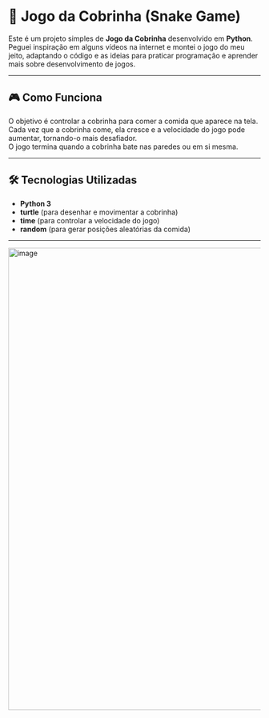 # 🐍 Jogo da Cobrinha (Snake Game)

Este é um projeto simples de **Jogo da Cobrinha** desenvolvido em **Python**.  
Peguei inspiração em alguns vídeos na internet e montei o jogo do meu jeito, adaptando o código e as ideias para praticar programação e aprender mais sobre desenvolvimento de jogos.

---

## 🎮 Como Funciona
O objetivo é controlar a cobrinha para comer a comida que aparece na tela.  
Cada vez que a cobrinha come, ela cresce e a velocidade do jogo pode aumentar, tornando-o mais desafiador.  
O jogo termina quando a cobrinha bate nas paredes ou em si mesma.

---

## 🛠 Tecnologias Utilizadas
- **Python 3**
- **turtle** (para desenhar e movimentar a cobrinha)
- **time** (para controlar a velocidade do jogo)
- **random** (para gerar posições aleatórias da comida)

---


 <img width="896" height="924" alt="image" src="https://github.com/user-attachments/assets/c25d35a0-94e6-4cba-a74f-3a28efcd3993" />
